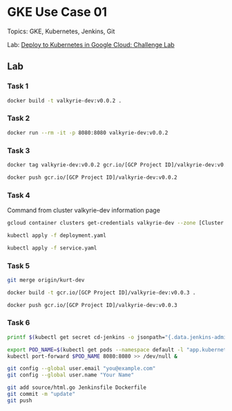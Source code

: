 # GKE Use Case 01

Topics: GKE, Kubernetes, Jenkins, Git

Lab: [Deploy to Kubernetes in Google Cloud: Challenge Lab](https://www.cloudskillsboost.google/focuses/10457?parent=catalog)

## Lab

### Task 1

```bash
docker build -t valkyrie-dev:v0.0.2 .
```

### Task 2

```bash
docker run --rm -it -p 8080:8080 valkyrie-dev:v0.0.2
```

### Task 3

```bash
docker tag valkyrie-dev:v0.0.2 gcr.io/[GCP Project ID]/valkyrie-dev:v0.0.2
```

```bash
docker push gcr.io/[GCP Project ID]/valkyrie-dev:v0.0.2
```

### Task 4

Command from cluster valkyrie-dev information page

```bash
gcloud container clusters get-credentials valkyrie-dev --zone [Cluster Zone] --project [GCP Project ID]
```

```bash
kubectl apply -f deployment.yaml
```

```bash
kubectl apply -f service.yaml
```

### Task 5

```bash
git merge origin/kurt-dev
```

```bash
docker build -t gcr.io/[GCP Project ID]/valkyrie-dev:v0.0.3 .
```

```bash
docker push gcr.io/[GCP Project ID]/valkyrie-dev:v0.0.3
```

### Task 6

```bash
printf $(kubectl get secret cd-jenkins -o jsonpath="{.data.jenkins-admin-password}" | base64 --decode);echo
```

```bash
export POD_NAME=$(kubectl get pods --namespace default -l "app.kubernetes.io/component=jenkins-master" -l "app.kubernetes.io/instance=cd" -o jsonpath="{.items[0].metadata.name}")
kubectl port-forward $POD_NAME 8080:8080 >> /dev/null &
```

```bash
git config --global user.email "you@example.com"
git config --global user.name "Your Name"
```

```bash
git add source/html.go Jenkinsfile Dockerfile
git commit -m "update"
git push
```
